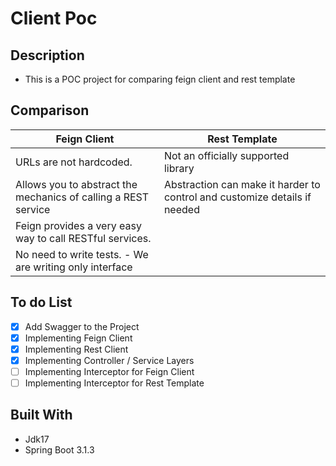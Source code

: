 # Client Poc

## Description
- This is a POC project for comparing feign client and rest template

## Comparison 
Feign Client | Rest Template  
--- | ---
URLs are not hardcoded. | Not an officially supported library  
Allows you to abstract the mechanics of calling a REST service | Abstraction can make it harder to control and customize details if needed   
Feign provides a very easy way to call RESTful services. | 
No need to write tests. - We are writing only interface | 

## To do List
- [x] Add Swagger to the Project
- [x] Implementing Feign Client
- [x] Implementing Rest Client
- [x] Implementing Controller / Service Layers
- [ ] Implementing Interceptor for Feign Client 
- [ ] Implementing Interceptor for Rest Template

## Built With
- Jdk17
- Spring Boot 3.1.3

